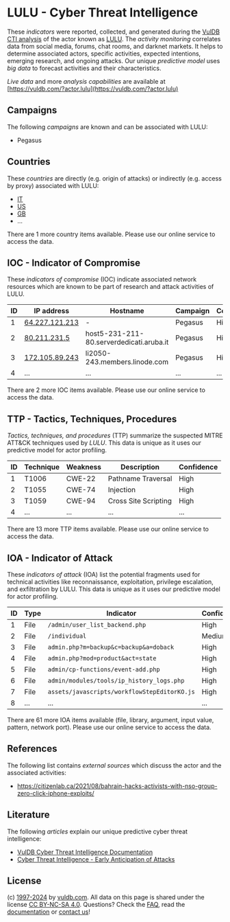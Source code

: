 # LULU - Cyber Threat Intelligence

These _indicators_ were reported, collected, and generated during the [VulDB CTI analysis](https://vuldb.com/?kb.cti) of the actor known as [LULU](https://vuldb.com/?actor.lulu). The _activity monitoring_ correlates data from social media, forums, chat rooms, and darknet markets. It helps to determine associated actors, specific activities, expected intentions, emerging research, and ongoing attacks. Our unique _predictive model_ uses _big data_ to forecast activities and their characteristics.

_Live data_ and more _analysis capabilities_ are available at [https://vuldb.com/?actor.lulu](https://vuldb.com/?actor.lulu)

## Campaigns

The following _campaigns_ are known and can be associated with LULU:

* Pegasus

## Countries

These _countries_ are directly (e.g. origin of attacks) or indirectly (e.g. access by proxy) associated with LULU:

* [IT](https://vuldb.com/?country.it)
* [US](https://vuldb.com/?country.us)
* [GB](https://vuldb.com/?country.gb)
* ...

There are 1 more country items available. Please use our online service to access the data.

## IOC - Indicator of Compromise

These _indicators of compromise_ (IOC) indicate associated network resources which are known to be part of research and attack activities of LULU.

ID | IP address | Hostname | Campaign | Confidence
-- | ---------- | -------- | -------- | ----------
1 | [64.227.121.213](https://vuldb.com/?ip.64.227.121.213) | - | Pegasus | High
2 | [80.211.231.5](https://vuldb.com/?ip.80.211.231.5) | host5-231-211-80.serverdedicati.aruba.it | Pegasus | High
3 | [172.105.89.243](https://vuldb.com/?ip.172.105.89.243) | li2050-243.members.linode.com | Pegasus | High
4 | ... | ... | ... | ...

There are 2 more IOC items available. Please use our online service to access the data.

## TTP - Tactics, Techniques, Procedures

_Tactics, techniques, and procedures_ (TTP) summarize the suspected MITRE ATT&CK techniques used by _LULU_. This data is unique as it uses our predictive model for actor profiling.

ID | Technique | Weakness | Description | Confidence
-- | --------- | -------- | ----------- | ----------
1 | T1006 | CWE-22 | Pathname Traversal | High
2 | T1055 | CWE-74 | Injection | High
3 | T1059 | CWE-94 | Cross Site Scripting | High
4 | ... | ... | ... | ...

There are 13 more TTP items available. Please use our online service to access the data.

## IOA - Indicator of Attack

These _indicators of attack_ (IOA) list the potential fragments used for technical activities like reconnaissance, exploitation, privilege escalation, and exfiltration by LULU. This data is unique as it uses our predictive model for actor profiling.

ID | Type | Indicator | Confidence
-- | ---- | --------- | ----------
1 | File | `/admin/user_list_backend.php` | High
2 | File | `/individual` | Medium
3 | File | `admin.php?m=backup&c=backup&a=doback` | High
4 | File | `admin.php?mod=product&act=state` | High
5 | File | `admin/cp-functions/event-add.php` | High
6 | File | `admin/modules/tools/ip_history_logs.php` | High
7 | File | `assets/javascripts/workflowStepEditorKO.js` | High
8 | ... | ... | ...

There are 61 more IOA items available (file, library, argument, input value, pattern, network port). Please use our online service to access the data.

## References

The following list contains _external sources_ which discuss the actor and the associated activities:

* https://citizenlab.ca/2021/08/bahrain-hacks-activists-with-nso-group-zero-click-iphone-exploits/

## Literature

The following _articles_ explain our unique predictive cyber threat intelligence:

* [VulDB Cyber Threat Intelligence Documentation](https://vuldb.com/?kb.cti)
* [Cyber Threat Intelligence - Early Anticipation of Attacks](https://www.scip.ch/en/?labs.20201022)

## License

(c) [1997-2024](https://vuldb.com/?kb.changelog) by [vuldb.com](https://vuldb.com/?kb.about). All data on this page is shared under the license [CC BY-NC-SA 4.0](https://creativecommons.org/licenses/by-nc-sa/4.0/). Questions? Check the [FAQ](https://vuldb.com/?kb.faq), read the [documentation](https://vuldb.com/?kb) or [contact us](https://vuldb.com/?contact)!
